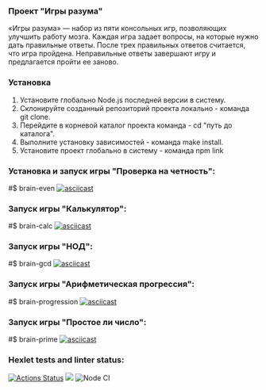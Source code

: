 ### Проект "Игры разума"
«Игры разума» — набор из пяти консольных игр, позволяющих улучшить работу мозга. Каждая игра задает вопросы, на которые нужно дать правильные ответы. После трех правильных ответов считается, что игра пройдена. Неправильные ответы завершают игру и предлагается пройти ее заново. 

### Установка 

1. Установите глобально Node.js последней версии в систему.
2. Склонируйте созданный репозиторий проекта локально - команда git clone.
3. Перейдите в корневой каталог проекта команда - cd "путь до каталога".
4. Выполните установку зависимостей - команда make install.
5. Установите проект глобально в систему - команда npm link

### Установка и запуск игры "Проверка на четность":
#$ brain-even
[![asciicast](https://asciinema.org/a/IKILYR1eC8R4YOWuRo7ystKbQ.svg)](https://asciinema.org/a/IKILYR1eC8R4YOWuRo7ystKbQ)

### Запуск игры "Калькулятор":
#$ brain-calc
[![asciicast](https://asciinema.org/a/q0xD03zp0czYKzU0ZX4C8hDQP.svg)](https://asciinema.org/a/q0xD03zp0czYKzU0ZX4C8hDQP)

### Запуск игры "НОД":
#$ brain-gcd
[![asciicast](https://asciinema.org/a/hFgmVJuT0duvSbgGJvZ0EcIjs.svg)](https://asciinema.org/a/hFgmVJuT0duvSbgGJvZ0EcIjs)

### Запуск игры "Арифметическая прогрессия":
#$ brain-progression
[![asciicast](https://asciinema.org/a/TxXlGQVuZKjPNJt6DV36PzFP9.svg)](https://asciinema.org/a/TxXlGQVuZKjPNJt6DV36PzFP9)

### Запуск игры "Простое ли число":
#$ brain-prime
[![asciicast](https://asciinema.org/a/sxHE6sLO5nkiQNR6ZV38GgGW8.svg)](https://asciinema.org/a/sxHE6sLO5nkiQNR6ZV38GgGW8)

### Hexlet tests and linter status:
[![Actions Status](https://github.com/Viltorn/frontend-project-lvl1/workflows/hexlet-check/badge.svg)](https://github.com/Viltorn/frontend-project-lvl1/actions)
<a href="https://codeclimate.com/github/codeclimate/codeclimate/maintainability"><img src="https://api.codeclimate.com/v1/badges/a99a88d28ad37a79dbf6/maintainability" /></a>
![Node CI](https://github.com/Viltorn/frontend-project-lvl1/actions/workflows/nodejs.yml/badge.svg)
